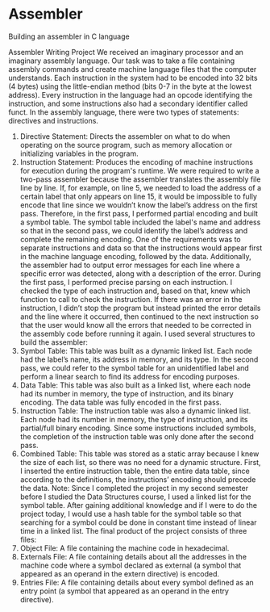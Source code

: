 # Assembler
Building an assembler in C language

Assembler Writing Project
We received an imaginary processor and an imaginary assembly language. Our task was to take a file containing assembly commands and create machine language files that the computer understands.
Each instruction in the system had to be encoded into 32 bits (4 bytes) using the little-endian method (bits 0-7 in the byte at the lowest address). Every instruction in the language had an opcode identifying the instruction, and some instructions also had a secondary identifier called funct.
In the assembly language, there were two types of statements: directives and instructions.
1.	Directive Statement: Directs the assembler on what to do when operating on the source program, such as memory allocation or initializing variables in the program.
2.	Instruction Statement: Produces the encoding of machine instructions for execution during the program's runtime.
We were required to write a two-pass assembler because the assembler translates the assembly file line by line. If, for example, on line 5, we needed to load the address of a certain label that only appears on line 15, it would be impossible to fully encode that line since we wouldn’t know the label’s address on the first pass. Therefore, in the first pass, I performed partial encoding and built a symbol table. The symbol table included the label's name and address so that in the second pass, we could identify the label’s address and complete the remaining encoding.
One of the requirements was to separate instructions and data so that the instructions would appear first in the machine language encoding, followed by the data. Additionally, the assembler had to output error messages for each line where a specific error was detected, along with a description of the error.
During the first pass, I performed precise parsing on each instruction. I checked the type of each instruction and, based on that, knew which function to call to check the instruction. If there was an error in the instruction, I didn’t stop the program but instead printed the error details and the line where it occurred, then continued to the next instruction so that the user would know all the errors that needed to be corrected in the assembly code before running it again.
I used several structures to build the assembler:
1.	Symbol Table: This table was built as a dynamic linked list. Each node had the label’s name, its address in memory, and its type. In the second pass, we could refer to the symbol table for an unidentified label and perform a linear search to find its address for encoding purposes.
2.	Data Table: This table was also built as a linked list, where each node had its number in memory, the type of instruction, and its binary encoding. The data table was fully encoded in the first pass.
3.	Instruction Table: The instruction table was also a dynamic linked list. Each node had its number in memory, the type of instruction, and its partial/full binary encoding. Since some instructions included symbols, the completion of the instruction table was only done after the second pass.
4.	Combined Table: This table was stored as a static array because I knew the size of each list, so there was no need for a dynamic structure. First, I inserted the entire instruction table, then the entire data table, since according to the definitions, the instructions’ encoding should precede the data.
Note: Since I completed the project in my second semester before I studied the Data Structures course, I used a linked list for the symbol table. After gaining additional knowledge and if I were to do the project today, I would use a hash table for the symbol table so that searching for a symbol could be done in constant time instead of linear time in a linked list.
The final product of the project consists of three files:
1.	Object File: A file containing the machine code in hexadecimal.
2.	Externals File: A file containing details about all the addresses in the machine code where a symbol declared as external (a symbol that appeared as an operand in the extern directive) is encoded.
3.	Entries File: A file containing details about every symbol defined as an entry point (a symbol that appeared as an operand in the entry directive).

